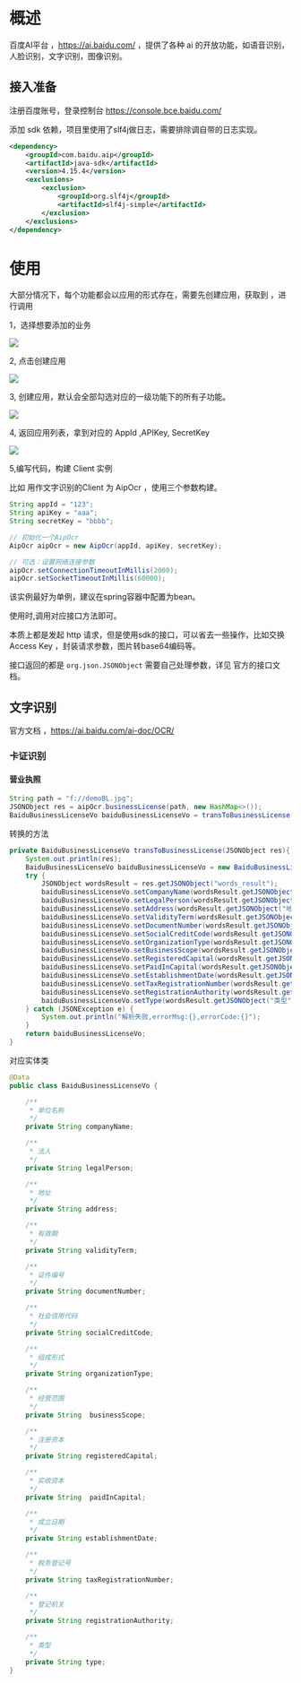 # 概述

百度AI平台 ，https://ai.baidu.com/  ，提供了各种 ai 的开放功能，如语音识别，人脸识别，文字识别，图像识别。

## 接入准备

注册百度账号，登录控制台  https://console.bce.baidu.com/  

添加 sdk 依赖，项目里使用了slf4j做日志，需要排除调自带的日志实现。

```xml
<dependency>
    <groupId>com.baidu.aip</groupId>
    <artifactId>java-sdk</artifactId>
    <version>4.15.4</version>
    <exclusions>
        <exclusion>
            <groupId>org.slf4j</groupId>
            <artifactId>slf4j-simple</artifactId>
        </exclusion>
    </exclusions>
</dependency>
```

# 使用

大部分情况下，每个功能都会以应用的形式存在，需要先创建应用，获取到 ，进行调用

1，选择想要添加的业务

![](img/1.png)

2, 点击创建应用

![](img/2.png)

3, 创建应用，默认会全部勾选对应的一级功能下的所有子功能。

![](img/3.png)

4, 返回应用列表，拿到对应的  AppId ,APIKey, SecretKey

![](img/4.png)

5,编写代码，构建 Client 实例

比如 用作文字识别的Client 为 AipOcr  ，使用三个参数构建。

```java
String appId = "123";
String apiKey = "aaa";
String secretKey = "bbbb";

// 初始化一个AipOcr
AipOcr aipOcr = new AipOcr(appId, apiKey, secretKey);

// 可选：设置网络连接参数
aipOcr.setConnectionTimeoutInMillis(2000);
aipOcr.setSocketTimeoutInMillis(60000);
```

该实例最好为单例，建议在spring容器中配置为bean。

使用时,调用对应接口方法即可。

本质上都是发起 http 请求，但是使用sdk的接口，可以省去一些操作，比如交换 Access Key ，封装请求参数，图片转base64编码等。

接口返回的都是 `org.json.JSONObject` 需要自己处理参数，详见 官方的接口文档。

## 文字识别

官方文档 ，https://ai.baidu.com/ai-doc/OCR/

### 卡证识别

#### 营业执照

```java
String path = "f://demoBL.jpg";
JSONObject res = aipOcr.businessLicense(path, new HashMap<>());
BaiduBusinessLicenseVo baiduBusinessLicenseVo = transToBusinessLicense(res);
```

转换的方法

```java
private BaiduBusinessLicenseVo transToBusinessLicense(JSONObject res){
    System.out.println(res);
    BaiduBusinessLicenseVo baiduBusinessLicenseVo = new BaiduBusinessLicenseVo();
    try {
        JSONObject wordsResult = res.getJSONObject("words_result");
        baiduBusinessLicenseVo.setCompanyName(wordsResult.getJSONObject("单位名称").getString("words"));
        baiduBusinessLicenseVo.setLegalPerson(wordsResult.getJSONObject("法人").getString("words"));
        baiduBusinessLicenseVo.setAddress(wordsResult.getJSONObject("地址").getString("words"));
        baiduBusinessLicenseVo.setValidityTerm(wordsResult.getJSONObject("有效期").getString("words"));
        baiduBusinessLicenseVo.setDocumentNumber(wordsResult.getJSONObject("证件编号").getString("words"));
        baiduBusinessLicenseVo.setSocialCreditCode(wordsResult.getJSONObject("社会信用代码").getString("words"));
        baiduBusinessLicenseVo.setOrganizationType(wordsResult.getJSONObject("组成形式").getString("words"));
        baiduBusinessLicenseVo.setBusinessScope(wordsResult.getJSONObject("经营范围").getString("words"));
        baiduBusinessLicenseVo.setRegisteredCapital(wordsResult.getJSONObject("注册资本").getString("words"));
        baiduBusinessLicenseVo.setPaidInCapital(wordsResult.getJSONObject("实收资本").getString("words"));
        baiduBusinessLicenseVo.setEstablishmentDate(wordsResult.getJSONObject("成立日期").getString("words"));
        baiduBusinessLicenseVo.setTaxRegistrationNumber(wordsResult.getJSONObject("税务登记号").getString("words"));
        baiduBusinessLicenseVo.setRegistrationAuthority(wordsResult.getJSONObject("登记机关").getString("words"));
        baiduBusinessLicenseVo.setType(wordsResult.getJSONObject("类型").getString("words"));
    } catch (JSONException e) {
        System.out.println("解析失败,errorMsg:{},errorCode:{}");
    }
    return baiduBusinessLicenseVo;
}
```

对应实体类

```java
@Data
public class BaiduBusinessLicenseVo {

    /**
     * 单位名称
     */
    private String companyName;

    /**
     * 法人
     */
    private String legalPerson;

    /**
     * 地址
     */
    private String address;

    /**
     * 有效期
     */
    private String validityTerm;

    /**
     * 证件编号
     */
    private String documentNumber;

    /**
     * 社会信用代码
     */
    private String socialCreditCode;

    /**
     * 组成形式
     */
    private String organizationType;

    /**
     * 经营范围
     */
    private String  businessScope;

    /**
     * 注册资本
     */
    private String registeredCapital;

    /**
     * 实收资本
     */
    private String  paidInCapital;

    /**
     * 成立日期
     */
    private String establishmentDate;

    /**
     * 税务登记号
     */
    private String taxRegistrationNumber;

    /**
     * 登记机关
     */
    private String registrationAuthority;

    /**
     * 类型
     */
    private String type;
}
```

